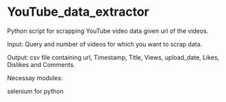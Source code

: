 # YouTube_data_extractor

Python script for scrapping YouTube video data given url of the videos.

Input: Query and number of videos for which you want to scrap data.

Output: csv file containing url, Timestamp, Title, Views, upload_date, Likes, Dislikes and Comments.


Necessay modules:

selenium for python

